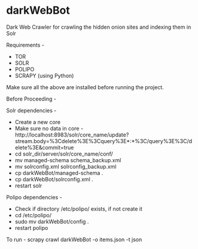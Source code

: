 # darkWebBot
Dark Web Crawler for crawling the hidden onion sites and indexing them in Solr

Requirements - 
- TOR
- SOLR
- POLIPO
- SCRAPY (using Python)


Make sure all the above are installed before running the project.

Before Proceeding - 

Solr dependencies - 
- Create a new core
- Make sure no data in core - http://localhost:8983/solr/core_name/update?stream.body=%3Cdelete%3E%3Cquery%3E*:*%3C/query%3E%3C/delete%3E&commit=true
- cd solr_dir/server/solr/core_name/conf/
- mv managed-schema schema_backup.xml
- mv solrconfig.xml solrconfig_backup.xml
- cp darkWebBot/managed-schema .
- cp darkWebBot/solrconfig.xml .
- restart solr

Polipo dependencies - 
- Check if directory /etc/polipo/ exists, if not create it
- cd /etc/polipo/
- sudo mv darkWebBot/config .
- restart polipo


To run - 
scrapy crawl darkWebBot -o items.json -t json
